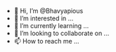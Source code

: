 - 👋 Hi, I’m @Bhavyapious
- 👀 I’m interested in ...
- 🌱 I’m currently learning ...
- 💞️ I’m looking to collaborate on ...
- 📫 How to reach me ...

<!---
Bhavyapious/Bhavyapious is a ✨ special ✨ repository because its `README.md` (this file) appears on your GitHub profile.
You can click the Preview link to take a look at your changes.
--->
